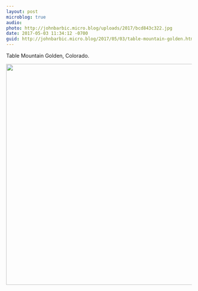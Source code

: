 ```yaml
---
layout: post
microblog: true
audio: 
photo: http://johnbarbic.micro.blog/uploads/2017/bcd843c322.jpg
date: 2017-05-03 11:34:12 -0700
guid: http://johnbarbic.micro.blog/2017/05/03/table-mountain-golden.html
---
```

Table Mountain Golden, Colorado.

<img src="http://johnbarbic.micro.blog/uploads/2017/bcd843c322.jpg" width="600" height="600" style="height: auto" />
